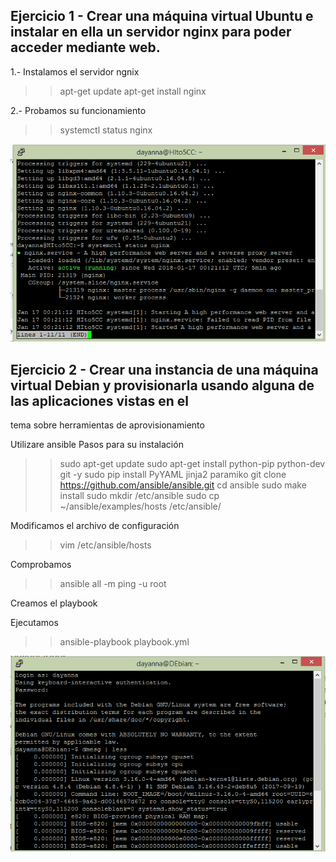## Ejercicio 1 - Crear una máquina virtual Ubuntu e instalar en ella un servidor nginx para poder acceder mediante web.

1.- Instalamos el servidor ngnix
> 
>> apt-get update
>> apt-get install nginx

2.- Probamos su funcionamiento 
>
>> systemctl status nginx

![Con titulo](https://github.com/daiaguirre979/CC-Master/raw/master/ngnix.PNG "ngnix")


## Ejercicio 2 - Crear una instancia de una máquina virtual Debian y provisionarla usando alguna de las aplicaciones vistas en el 
tema sobre herramientas de aprovisionamiento

Utilizare ansible
Pasos para su instalación

>
>> sudo apt-get update
>> sudo apt-get install python-pip python-dev git -y
>> sudo pip install PyYAML jinja2 paramiko
>> git clone https://github.com/ansible/ansible.git
>> cd ansible
>> sudo make install
>> sudo mkdir /etc/ansible
>> sudo cp ~/ansible/examples/hosts /etc/ansible/

Modificamos el archivo de configuración
>
>> vim /etc/ansible/hosts

Comprobamos
>
>> ansible all -m ping -u root

Creamos el playbook

Ejecutamos
>
>> ansible-playbook playbook.yml

![Con titulo](https://github.com/daiaguirre979/CC-Master/raw/master/debianPR.PNG "ngnix")

